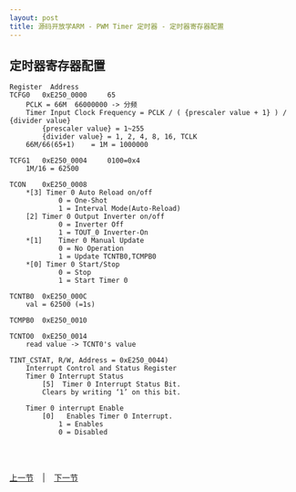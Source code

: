 ```yaml
---
layout: post
title: 源码开放学ARM - PWM Timer 定时器 - 定时器寄存器配置
---
```


## 定时器寄存器配置
	Register  Address 
	TCFG0 	0xE250_0000 	65
		PCLK = 66M 	66000000 -> 分频
		Timer Input Clock Frequency = PCLK / ( {prescaler value + 1} ) / {divider value} 
			{prescaler value} = 1~255  
			{divider value} = 1, 2, 4, 8, 16, TCLK 
		66M/66(65+1)	= 1M = 1000000
		
	TCFG1  	0xE250_0004 	0100=0x4
		1M/16 = 62500
		
	TCON  	0xE250_0008 
		*[3] Timer 0 Auto Reload on/off  
				0 = One-Shot  
				1 = Interval Mode(Auto-Reload) 
		[2]	Timer 0 Output Inverter on/off    
				0 = Inverter Off  
				1 = TOUT_0 Inverter-On 
		*[1]	Timer 0 Manual Update    
				0 = No Operation    
				1 = Update TCNTB0,TCMPB0 
		*[0] Timer 0 Start/Stop  
				0 = Stop     
				1 = Start Timer 0 
		
	TCNTB0  0xE250_000C 
		val = 62500 (=1s)
		
	TCMPB0  0xE250_0010 
		
	TCNTO0  0xE250_0014 
		read value -> TCNT0's value

	TINT_CSTAT, R/W, Address = 0xE250_0044)
		Interrupt Control and Status Register 
		Timer 0 Interrupt Status  
			[5]  Timer 0 Interrupt Status Bit. 
			Clears by writing ‘1’ on this bit. 	
	
		Timer 0 interrupt Enable  
			[0]   Enables Timer 0 Interrupt. 
				1 = Enables                  
				0 = Disabled 		


<br> <br> 
<div> <a href="chp10-1.html">上一节</a> &nbsp;&nbsp; | &nbsp;&nbsp; <a href="chp10-3.html">下一节</a> </div> <br> <br>